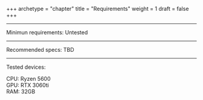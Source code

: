 +++
archetype = "chapter"
title = "Requirements"
weight = 1
draft = false
+++

---
Minimun requirements:
Untested

---

Recommended specs:
TBD

---
Tested devices:

CPU: Ryzen 5600   
GPU: RTX 3060ti   
RAM: 32GB   